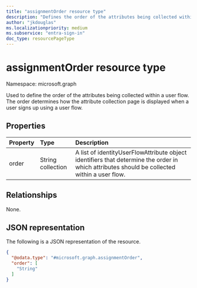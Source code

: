 ```yaml
---
title: "assignmentOrder resource type"
description: "Defines the order of the attributes being collected within a user flow."
author: "jkdouglas"
ms.localizationpriority: medium
ms.subservice: "entra-sign-in"
doc_type: resourcePageType
---
```


# assignmentOrder resource type

Namespace: microsoft.graph

Used to define the order of the attributes being collected within a user flow. The order determines how the attribute collection page is displayed when a user signs up using a user flow.

## Properties

|Property|Type|Description|
|:---|:---|:---|
|order|String collection|A list of identityUserFlowAttribute object identifiers that determine the order in which attributes should be collected within a user flow.|

## Relationships

None.

## JSON representation

The following is a JSON representation of the resource.
<!-- {
  "blockType": "resource",
  "@odata.type": "microsoft.graph.assignmentOrder"
}
-->

``` json
{
  "@odata.type": "#microsoft.graph.assignmentOrder",
  "order": [
    "String"
  ]
}
```
